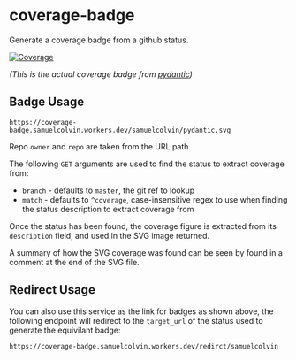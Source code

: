 # coverage-badge

Generate a coverage badge from a github status.

[![Coverage](https://coverage-badge.samuelcolvin.workers.dev/samuelcolvin/pydantic.svg)](https://coverage-badge.samuelcolvin.workers.dev/redirect/samuelcolvin/pydantic)

_(This is the actual coverage badge from [pydantic](https://github.com/samuelcolvin/pydantic))_

## Badge Usage

```
https://coverage-badge.samuelcolvin.workers.dev/samuelcolvin/pydantic.svg
```

Repo `owner` and `repo` are taken from the URL path.

The following `GET` arguments are used to find the status to extract coverage from:
* `branch` - defaults to `master`, the git ref to lookup
* `match` - defaults to `^coverage`, case-insensitive regex to use when finding the status description to extract
  coverage from

Once the status has been found, the coverage figure is extracted from its `description` field, and used in the
SVG image returned.

A summary of how the SVG coverage was found can be seen by found in a comment at the end of the SVG file.

## Redirect Usage

You can also use this service as the link for badges as shown above, the following endpoint will
redirect to the `target_url` of the status used to generate the equivilant badge:

```
https://coverage-badge.samuelcolvin.workers.dev/redirct/samuelcolvin
```
